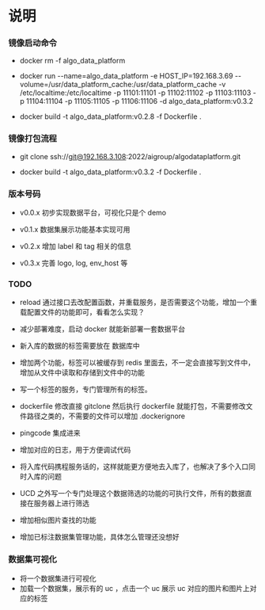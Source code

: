 # 说明

### 镜像启动命令

* docker rm -f algo_data_platform

* docker run --name=algo_data_platform -e HOST_IP=192.168.3.69 --volume=/usr/data_platform_cache:/usr/data_platform_cache  -v /etc/localtime:/etc/localtime  -p 11101:11101 -p 11102:11102 -p 11103:11103 -p 11104:11104 -p 11105:11105 -p 11106:11106  -d  algo_data_platform:v0.3.2

* docker build -t algo_data_platform:v0.2.8 -f Dockerfile . 

### 镜像打包流程

* git clone ssh://git@192.168.3.108:2022/aigroup/algodataplatform.git

* docker build -t algo_data_platform:v0.3.2 -f Dockerfile . 


### 版本号码

* v0.0.x  初步实现数据平台，可视化只是个 demo

* v0.1.x  数据集展示功能基本实现可用

* v0.2.x  增加 label 和 tag 相关的信息

* v0.3.x  完善 logo, log, env_host 等



### TODO

* reload 通过接口去改配置函数，并重载服务，是否需要这个功能，增加一个重载配置文件的功能即可，看看怎么实现？

* 减少部署难度，启动 docker 就能新部署一套数据平台

* 新入库的数据的标签需要放在 数据库中

* 增加两个功能，标签可以被缓存到 redis 里面去，不一定会直接写到文件中，增加从文件中读取和存储到文件中的功能

* 写一个标签的服务，专门管理所有的标签。

* dockerfile 修改直接 gitclone 然后执行 dockerfile 就能打包，不需要修改文件路径之类的，不需要的文件可以增加 .dockerignore

* pingcode 集成进来

* 增加对应的日志，用于方便调试代码

* 将入库代码携程服务话的，这样就能更方便地去入库了，也解决了多个入口同时入库的问题

* UCD 之外写一个专门处理这个数据筛选的功能的可执行文件，所有的数据直接在服务器上进行筛选

* 增加相似图片查找的功能

* 增加已标注数据集管理功能，具体怎么管理还没想好


### 数据集可视化

* 将一个数据集进行可视化
* 加载一个数据集，展示有的 uc ，点击一个 uc 展示 uc 对应的图片和图片上对应的标签





